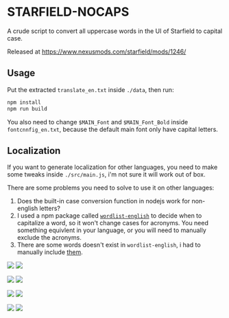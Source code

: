 # STARFIELD-NOCAPS

A crude script to convert all uppercase words in the UI of Starfield to capital case.

Released at https://www.nexusmods.com/starfield/mods/1246/

## Usage
Put the extracted `translate_en.txt` inside `./data`, then run:
```sh
npm install
npm run build
```

You also need to change `$MAIN_Font` and `$MAIN_Font_Bold` inside `fontcnnfig_en.txt`, because the default main font only have capital letters.


## Localization
If you want to generate localization for other languages, you need to make some tweaks inside `./src/main.js`, i'm not sure it will work out of box. 

There are some problems you need to solve to use it on other languages:

1. Does the built-in case conversion function in nodejs work for non-english letters?
2. I used a npm package called [`wordlist-english`](https://www.npmjs.com/package/wordlist-english) to decide when to capitalize a word, so it won't change cases for acronyms. You need something equivlent in your language, or you will need to manually exclude the acronyms.
3. There are some words doesn't exist in `wordlist-english`, i had to manually include [them](https://github.com/Nats-ji/STARFIELD-NOCAPS/blob/master/src/main.js#L17-L36).  


![](https://staticdelivery.nexusmods.com/mods/4187/images/1246/1246-1694112916-1463291115.png)
![](https://staticdelivery.nexusmods.com/mods/4187/images/1246/1246-1694112889-438038306.png)

![](https://staticdelivery.nexusmods.com/mods/4187/images/1246/1246-1694112910-1267348542.png)
![](https://staticdelivery.nexusmods.com/mods/4187/images/1246/1246-1694112897-290197854.png)

![](https://staticdelivery.nexusmods.com/mods/4187/images/1246/1246-1694112910-2097748195.png)
![](https://staticdelivery.nexusmods.com/mods/4187/images/1246/1246-1694112891-234280736.png)

![](https://staticdelivery.nexusmods.com/mods/4187/images/1246/1246-1694112916-617947436.png)
![](https://staticdelivery.nexusmods.com/mods/4187/images/1246/1246-1694112895-2005422366.png)
